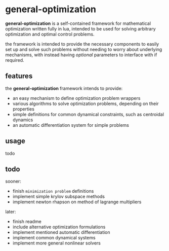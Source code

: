 # general-optimization

**general-optimization** is a self-contained framework for mathematical optimization written fully in lua, intended to be used for solving arbitrary optimization and optimal control problems.

the framework is intended to provide the necessary components to easily set up and solve such problems without needing to worry about underlying mechanisms, with instead having *optional* parameters to interface with if required.



## features

the **general-optimization** framework intends to provide:

- an easy mechanism to define optimization problem wrappers
- various algorithms to solve optimization problems, depending on their properties
- simple definitions for common dynamical constraints, such as centroidal dynamics
- an automatic differentiation system for simple problems



## usage

todo



## todo

sooner:

- finish `minimization problem` definitions
- implement simple krylov subspace methods
- implement newton rhapson on method of lagrange multipliers

later:

- finish readme
- include alternative optimization formulations
- implement mentioned automatic differentiation
- implement common dynamical systems
- implement more general nonlinear solvers

